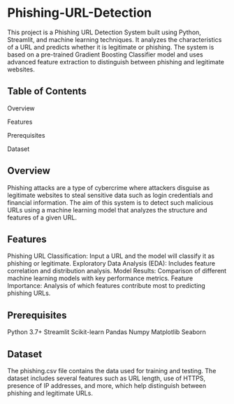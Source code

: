 # Phishing-URL-Detection

This project is a Phishing URL Detection System built using Python, Streamlit, and machine learning techniques. It analyzes the characteristics of a URL and predicts whether it is legitimate or phishing. The system is based on a pre-trained Gradient Boosting Classifier model and uses advanced feature extraction to distinguish between phishing and legitimate websites.

## Table of Contents
Overview

Features

Prerequisites

Dataset

## Overview
Phishing attacks are a type of cybercrime where attackers disguise as legitimate websites to steal sensitive data such as login credentials and financial information. The aim of this system is to detect such malicious URLs using a machine learning model that analyzes the structure and features of a given URL.

## Features
Phishing URL Classification: Input a URL and the model will classify it as phishing or legitimate.
Exploratory Data Analysis (EDA): Includes feature correlation and distribution analysis.
Model Results: Comparison of different machine learning models with key performance metrics.
Feature Importance: Analysis of which features contribute most to predicting phishing URLs.


## Prerequisites
Python 3.7+
Streamlit
Scikit-learn
Pandas
Numpy
Matplotlib
Seaborn

## Dataset
The phishing.csv file contains the data used for training and testing. The dataset includes several features such as URL length, use of HTTPS, presence of IP addresses, and more, which help distinguish between phishing and legitimate URLs.
